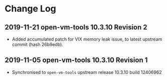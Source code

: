 # Change Log

## 2019-11-21 open-vm-tools 10.3.10 Revision 2

-   Added accumulated patch for VIX memory leak issue, to latest upstream commit (hash 26b9edb).

## 2019-11-05 open-vm-tools 10.3.10 Revision 1

-   Synchronised to `open-vm-tools` upstream release 10.3.10 build 12406962
